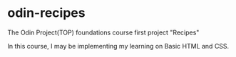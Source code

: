 # odin-recipes
The Odin Project(TOP) foundations course first project "Recipes"

In this course, I may be implementing my learning on Basic HTML and CSS.